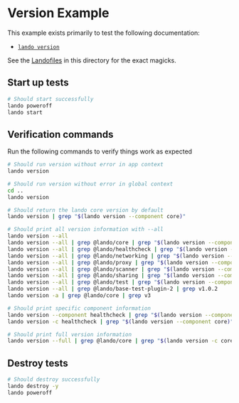 # Version Example

This example exists primarily to test the following documentation:

* [`lando version`](https://docs.lando.dev/cli/version.html)

See the [Landofiles](https://docs.lando.dev/config/lando.html) in this directory for the exact magicks.

## Start up tests

```bash
# Should start successfully
lando poweroff
lando start
```

## Verification commands

Run the following commands to verify things work as expected

```bash
# Should run version without error in app context
lando version

# Should run version without error in global context
cd ..
lando version

# Should return the lando core version by default
lando version | grep "$(lando version --component core)"

# Should print all version information with --all
lando version --all
lando version --all | grep @lando/core | grep "$(lando version --component @lando/core)"
lando version --all | grep @lando/healthcheck | grep "$(lando version --component core)"
lando version --all | grep @lando/networking | grep "$(lando version --component core)"
lando version --all | grep @lando/proxy | grep "$(lando version --component core)"
lando version --all | grep @lando/scanner | grep "$(lando version --component core)"
lando version --all | grep @lando/sharing | grep "$(lando version --component core)"
lando version --all | grep @lando/test | grep "$(lando version --component core)"
lando version --all | grep @lando/base-test-plugin-2 | grep v1.0.2
lando version -a | grep @lando/core | grep v3

# Should print specific component information
lando version --component healthcheck | grep "$(lando version --component @lando/core)"
lando version -c healthcheck | grep "$(lando version --component core)"

# Should print full version information
lando version --full | grep @lando/core | grep "$(lando version -c core)" | grep "$(uname -m)" | grep "node-v18" | grep cli | grep "$(lando version -c cli)"
```

## Destroy tests

```bash
# Should destroy successfully
lando destroy -y
lando poweroff
```
